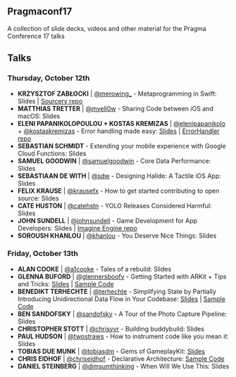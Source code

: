 ## Pragmaconf17
A collection of slide decks, videos and other material for the Pragma Conference 17 talks

## Talks
### Thursday, October 12th
* **KRZYSZTOF ZABŁOCKI** | [@merowing_](https://twitter.com/merowing_) - Metaprogramming in Swift: Slides | [Sourcery repo](https://github.com/krzysztofzablocki/Sourcery)
* **MATTHIAS TRETTER** | [@myell0w](https://twitter.com/myell0w) - Sharing Code between iOS and macOS: Slides
* **ELENI PAPANIKOLOPOULOU + KOSTAS KREMIZAS** | [@elenipapanikolo](https://twitter.com/elenipapanikolo) + [@kostaskremizas](https://twitter.com/kostaskremizas) - Error handling made easy: [Slides](https://speakerdeck.com/kremizask/number-pragma-conference-2017-error-handling-made-easy) | [ErrorHandler repo](https://github.com/Workable/swift-error-handler)
* **SEBASTIAN SCHMIDT** - Extending your mobile experience with Google Cloud Functions: Slides
* **SAMUEL GOODWIN** | [@samuelgoodwin](https://twitter.com/samuelgoodwin) - Core Data Performance: Slides
* **SEBASTIAAN DE WITH** | [@sdw](https://twitter.com/sdw) - Designing Halide: A Tactile iOS App: Slides
* **FELIX KRAUSE** | [@krausefx](https://twitter.com/krausefx) - How to get started contributing to open source: Slides
* **CATE HUSTON** | [@catehstn](https://twitter.com/catehstn) - YOLO Releases Considered Harmful: Slides
* **JOHN SUNDELL** | [@johnsundell](https://twitter.com/johnsundell) - Game Development for App Developers: Slides | [Imagine Engine repo](https://github.com/JohnSundell/ImagineEngine)
* **SOROUSH KHANLOU** | [@khanlou](https://twitter.com/khanlou) - You Deserve Nice Things: Slides

### Friday, October 13th
* **ALAN COOKE** | [@a1cooke](https://twitter.com/a1cooke) - Tales of a rebuild: Slides
* **GLENNA BUFORD** | [@glennersboofy](https://twitter.com/glennersboofy) - Getting Started with ARKit + Tips and Tricks: [Slides](https://speakerdeck.com/glenna/arkit-tips-plus-tricks) | [Sample Code](https://github.com/glenna/arkit-demo)
* **BENEDIKT TERHECHTE** | [@terhechte](https://twitter.com/terhechte) - Simplifying State by Partially Introducing Unidirectional Data Flow in Your Codebase: [Slides](https://speakerdeck.com/terhechte/simplifying-state-by-partially-introducing-unidirectional-data-flow-in-your-codebase) | [Sample Code](https://github.com/terhechte/pragma2017-example-code)
* **BEN SANDOFSKY** | [@sandofsky](https://twitter.com/sandofsky) - A Tour of the Photo Capture Pipeline: Slides
* **CHRISTOPHER STOTT** | [@chrisyvr](https://twitter.com/chrisyvr) - Building buddybuild: Slides
* **PAUL HUDSON** | [@twostraws](https://twitter.com/twostraws) - How to instrument code like you mean it: Slides
* **TOBIAS DUE MUNK** | [@tobiasdm](https://twitter.com/tobiasdm) - Gems of GameplayKit: [Slides](http://developmunk.dk/files/Gems-of-GameplayKit-Pragma.pdf)
* **CHRIS EIDHOF** | [@chriseidhof](https://twitter.com/chriseidhof) - Declarative Architecture: [Sample Code](https://github.com/chriseidhof/laufpark-stechlin)
* **DANIEL STEINBERG** | [@dimsumthinking](https://twitter.com/dimsumthinking) - When Will We Use This: Slides
